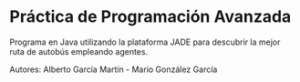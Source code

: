 # Práctica de Programación Avanzada
Programa en Java utilizando la plataforma JADE para descubrir la mejor ruta de autobús empleando agentes.

Autores: Alberto García Martín -
         Mario González García
